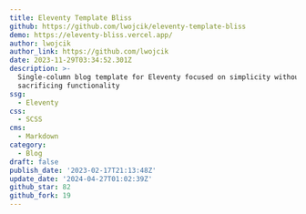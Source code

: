 ```yaml
---
title: Eleventy Template Bliss
github: https://github.com/lwojcik/eleventy-template-bliss
demo: https://eleventy-bliss.vercel.app/
author: lwojcik
author_link: https://github.com/lwojcik
date: 2023-11-29T03:34:52.301Z
description: >-
  Single-column blog template for Eleventy focused on simplicity without
  sacrificing functionality
ssg:
  - Eleventy
css:
  - SCSS
cms:
  - Markdown
category:
  - Blog
draft: false
publish_date: '2023-02-17T21:13:48Z'
update_date: '2024-04-27T01:02:39Z'
github_star: 82
github_fork: 19
---
```

